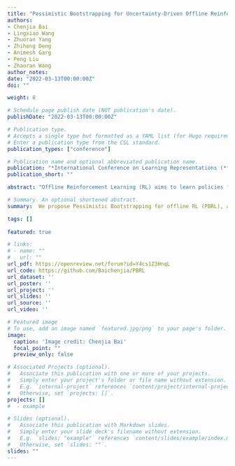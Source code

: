 ```yaml
---
title: "Pessimistic Bootstrapping for Uncertainty-Driven Offline Reinforcement Learning."
authors:
- Chenjia Bai
- Lingxiao Wang
- Zhuoran Yang
- Zhihong Deng
- Animesh Garg
- Peng Liu
- Zhaoran Wang
author_notes:
date: "2022-03-13T00:00:00Z"
doi: ""

weight: 8

# Schedule page publish date (NOT publication's date).
publishDate: "2022-03-13T00:00:00Z"

# Publication type.
# Accepts a single type but formatted as a YAML list (for Hugo requirements).
# Enter a publication type from the CSL standard.
publication_types: ["conference"]

# Publication name and optional abbreviated publication name.
publication: "*International Conference on Learning Representations (**ICLR**)*, 2022 &nbsp;&nbsp;&nbsp; <mark>**Spotlight**</mark>"
publication_short: ""

abstract: "Offline Reinforcement Learning (RL) aims to learn policies from previously collected datasets without exploring the environment. Directly applying off-policy algorithms to offline RL usually fails due to the extrapolation error caused by the out-of-distribution (OOD) actions. Previous methods tackle such problem by penalizing the Q-values of OOD actions or constraining the trained policy to be close to the behavior policy. Nevertheless, such methods typically prevent the generalization of value functions beyond the offline data and also lack precise characterization of OOD data. In this paper, we propose Pessimistic Bootstrapping for offline RL (PBRL), a purely uncertainty-driven offline algorithm without explicit policy constraints. Specifically, PBRL conducts uncertainty quantification via the disagreement of bootstrapped Q-functions, and performs pessimistic updates by penalizing the value function based on the estimated uncertainty. To tackle the extrapolating error, we further propose a novel OOD sampling method. We show that such OOD sampling and pessimistic bootstrapping yields provable uncertainty quantifier in linear MDPs, thus providing the theoretical underpinning for PBRL. Extensive experiments on D4RL benchmark show that PBRL has better performance compared to the state-of-the-art algorithms."

# Summary. An optional shortened abstract.
summary:  We propose Pessimistic Bootstrapping for offline RL (PBRL), a purely uncertainty-driven offline algorithm without explicit policy constraints.

tags: []
  
featured: true

# links:
# - name: ""
#   url: ""
url_pdf: https://openreview.net/forum?id=Y4cs1Z3HnqL
url_code: https://github.com/Baichenjia/PBRL
url_dataset: ''
url_poster: ''
url_project: ''
url_slides: ''
url_source: ''
url_video: ''

# Featured image
# To use, add an image named `featured.jpg/png` to your page's folder. 
image:
  caption: 'Image credit: Chenjia Bai'
  focal_point: ""
  preview_only: false

# Associated Projects (optional).
#   Associate this publication with one or more of your projects.
#   Simply enter your project's folder or file name without extension.
#   E.g. `internal-project` references `content/project/internal-project/index.md`.
#   Otherwise, set `projects: []`.
projects: []
#  - example

# Slides (optional).
#   Associate this publication with Markdown slides.
#   Simply enter your slide deck's filename without extension.
#   E.g. `slides: "example"` references `content/slides/example/index.md`.
#   Otherwise, set `slides: ""`.
slides: ""
---
```

